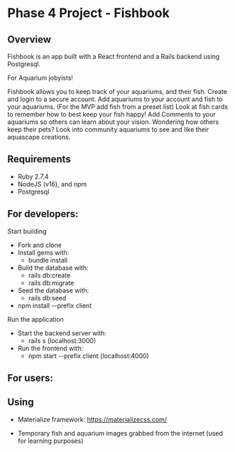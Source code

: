 # Phase 4 Project - Fishbook

## Overview

Fishbook is an app built with a React frontend and a Rails backend using Postgresql.

For Aquarium jobyists! 

Fishbook allows you to keep track of your aquariums, and their fish.
Create and login to a secure account. 
Add aquariums to your account and fish to your aquariums. (For the MVP add fish from a preset list)
Look at fish cards to remember how to best keep your fish happy!
Add Comments to your aquariums so others can learn about your vision.
Wondering how others keep their pets? Look into community aquariums to see and like their aquascape creations.

## Requirements

- Ruby 2.7.4
- NodeJS (v16), and npm
- Postgresql

## For developers:

Start building 

- Fork and clone
- Install gems with:
  - bundle install
- Build the database with:
  - rails db:create
  - rails db:migrate
- Seed the database with:
  - rails db:seed
- npm install --prefix client

Run the application

- Start the backend server with:
  - rails s (localhost:3000)
- Run the frontend with:
  - npm start --prefix client (localhost:4000)


## For users:

## Using

- Materialize framework:
https://materializecss.com/

- Temporary fish and aquarium images grabbed from the internet (used for learning purposes)


